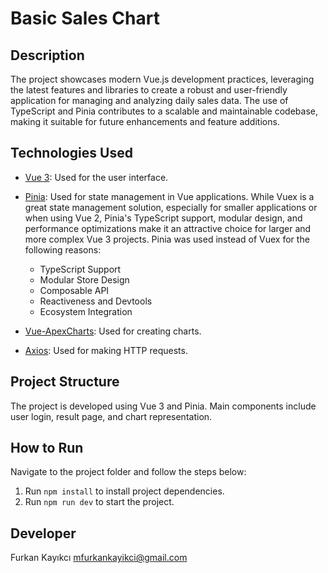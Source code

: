 # Basic Sales Chart

## Description

The project showcases modern Vue.js development practices, leveraging the latest features and libraries to create a robust and user-friendly application for managing and analyzing daily sales data. The use of TypeScript and Pinia contributes to a scalable and maintainable codebase, making it suitable for future enhancements and feature additions.

## Technologies Used

- [Vue 3](https://v3.vuejs.org/): Used for the user interface.
- [Pinia](https://pinia.esm.dev/): Used for state management in Vue applications. While Vuex is a great state management solution, especially for smaller applications or when using Vue 2, Pinia's TypeScript support, modular design, and performance optimizations make it an attractive choice for larger and more complex Vue 3 projects. Pinia was used instead of Vuex for the following reasons:

  - TypeScript Support
  - Modular Store Design
  - Composable API
  - Reactiveness and Devtools
  - Ecosystem Integration

- [Vue-ApexCharts](https://apexcharts.com/vue-chart-demos/): Used for creating charts.
- [Axios](https://axios-http.com/): Used for making HTTP requests.

## Project Structure

The project is developed using Vue 3 and Pinia. Main components include user login, result page, and chart representation.

## How to Run

Navigate to the project folder and follow the steps below:

1. Run `npm install` to install project dependencies.
2. Run `npm run dev` to start the project.

## Developer

Furkan Kayıkcı
mfurkankayikci@gmail.com
